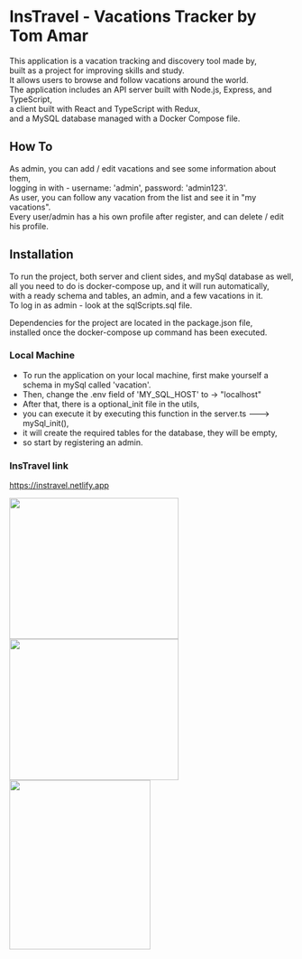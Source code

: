 # InsTravel - Vacations Tracker by Tom Amar

This application is a vacation tracking and discovery tool made by, <br>
built as a project for improving skills and study. <br>
It allows users to browse and follow vacations around the world. <br>
The application includes an API server built with Node.js, Express, and TypeScript, <br>
a client built with React and TypeScript with Redux, <br>
and a MySQL database managed with a Docker Compose file. <br>

## How To

As admin, you can add / edit vacations and see some information about them, <br>
logging in with - username: 'admin', password: 'admin123'. <br>
As user, you can follow any vacation from the list and see it in "my vacations". <br>
Every user/admin has a his own profile after register, and can delete / edit his profile.

## Installation

To run the project, both server and client sides, and mySql database as well, <br>
all you need to do is docker-compose up, and it will run automatically, <br>
with a ready schema and tables, an admin, and a few vacations in it. <br>
To log in as admin - look at the sqlScripts.sql file. <br>

Dependencies for the project are located in the package.json file, <br>
installed once the docker-compose up command has been executed. <br>

### Local Machine

- To run the application on your local machine, first make yourself a schema in mySql called 'vacation'. <br>
- Then, change the .env field of 'MY_SQL_HOST' to -> "localhost" <br>
- After that, there is a optional_init file in the utils, <br>
- you can execute it by executing this function in the server.ts ---> mySql_init(), <br>
- it will create the required tables for the database, they will be empty, <br>
- so start by registering an admin.

### InsTravel link

https://instravel.netlify.app

<div>
<img src="https://user-images.githubusercontent.com/94956589/212173337-3778b51d-b382-41cb-ba5c-ace63ca41a02.png" alt="" width="300" height="250">
<img src="https://user-images.githubusercontent.com/94956589/212175946-a3db17f5-aa76-4111-b49a-54cd4669cafb.png" alt="" width="300" height="250">
<img src="https://user-images.githubusercontent.com/94956589/212176072-dfca880b-7949-40d9-b613-6f0d45a66e05.png" alt="" width="250" height="300">
</div>
